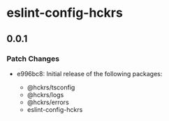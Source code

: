 # eslint-config-hckrs

## 0.0.1

### Patch Changes

- e996bc8: Initial release of the following packages:

  - @hckrs/tsconfig
  - @hckrs/logs
  - @hckrs/errors
  - eslint-config-hckrs
